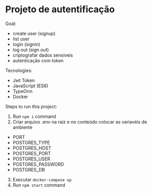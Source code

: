 # Projeto de autentificação

Goal:
- create user (signup) 
- list user
- login (signin)
- log out (sign out)
- criptografar dados sensíveis
- autenticação com token

Tecnologies:
- Jwt Token
- JavaScript (ES6)
- TypeOrm
- Docker

Steps to run this project:

1. Run `npm i` command
2. Criar arquivo .env na raiz e no conteúdo colocar as variavéis de ambiente
  - PORT
  - POSTGRES_TYPE
  - POSTGRES_HOST
  - POSTGRES_PORT
  - POSTGRES_USER
  - POSTGRES_PASSWORD
  - POSTGRES_DB
3. Executar `docker-compose up`
4. Run `npm start` command
